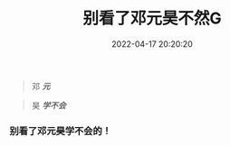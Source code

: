 ﻿---
layout: post
title: 别看了邓元昊不然G
date: 2022-04-17 20:20:20
---

>邓
***元***

>昊
***学不会***

### 别看了邓元昊学不会的！

